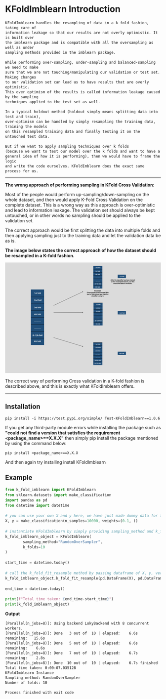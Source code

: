 # KFoldImblearn Introduction

    KFoldImblearn handles the resampling of data in a k fold fashion, taking care of
    information leakage so that our results are not overly optimistic. It is built over
    the imblearn package and is compatible with all the oversampling as well as under
    sampling methods provided in the imblearn package.

    While performing over-sampling, under-sampling and balanced-sampling we need to make
    sure that we are not touching/manipulating our validation or test set. Making changes
    to our validation set can lead us to have results that are overly optimistic.
    This over optimism of the results is called information leakage caused by the sampling
    techniques applied to the test set as well.

    In a typical holdout method (holdout simply means splitting data into test and train),
    over-optimism can be handled by simply resampling the training data, training the models
    on this resampled training data and finally testing it on the untouched test data.

    But if we want to apply sampling techniques over k folds
    (because we want to test our model over the k folds and want to have a
    general idea of how it is performing), then we would have to frame the logic
    and write the code ourselves. KFoldImblearn does the exact same process for us.
    
-----------------------------------------------

**The wrong approach of performing sampling in KFold Cross Validation:**

Most of the people would perform up-sampling/down-sampling on the whole dataset, and then would apply
K-Fold Cross Validation on the complete dataset. This is a wrong way as this approach is over-optimistic
and lead to information leakage. The validation set should always be kept untouched, or in other words no 
sampling should be applied to the validation set.

The correct approach would be first splitting the data into multiple folds and then applying sampling
just to the training data and let the validation data be as is.

**The image below states the correct approach of how the dataset should be resampled in a K-fold fashion.**

![alt text](https://github.com/anubhav562/KFoldImblearn/blob/main/docs/K_Fold_Imblearn_Banner.png?raw=True)

The correct way of performing Cross validation in a K-fold fashion is described above, and this is exactly what 
KFoldImblearn offers.

------------------------------------------------

## Installation
    
    pip install -i https://test.pypi.org/simple/ Test-KFoldImblearn==1.0.6
    
If you get any third-party module errors while installing the package such as 
**"could not find a version that satisfies the requirement <package_name>==X.X.X"**
then simply pip install the package mentioned by using the command below:

    pip install <package_name>==X.X.X
    
And then again try installing install KFoldImblearn


## Example
    
```python
from k_fold_imblearn import KFoldImblearn
from sklearn.datasets import make_classification
import pandas as pd
from datetime import datetime

# you can use your own X and y here, we have just made dummy data for the sake of example.
X, y = make_classification(n_samples=10000, weights=(0.1, ))

# instantiate KFoldImblearn by simply providing sampling_method and k_folds
k_fold_imblearn_object = KFoldImblearn(
        sampling_method="RandomOverSampler",
        k_folds=10
)

start_time = datetime.today()

# call the k_fold_fit_resample method by passing dataframe of X, y, verbose and n_jobs
k_fold_imblearn_object.k_fold_fit_resample(pd.DataFrame(X), pd.DataFrame(y), verbose=10, n_jobs=8)

end_time = datetime.today()

print(f"Total time taken: {end_time-start_time}")
print(k_fold_imblearn_object)
```

**Output**
```
[Parallel(n_jobs=8)]: Using backend LokyBackend with 8 concurrent workers.
[Parallel(n_jobs=8)]: Done   3 out of  10 | elapsed:    6.6s remaining:   15.6s
[Parallel(n_jobs=8)]: Done   5 out of  10 | elapsed:    6.6s remaining:    6.6s
[Parallel(n_jobs=8)]: Done   7 out of  10 | elapsed:    6.7s remaining:    2.8s
[Parallel(n_jobs=8)]: Done  10 out of  10 | elapsed:    6.7s finished
Total time taken: 0:00:07.035128
KFoldImblearn Instance 
Sampling method: RandomOverSampler
Number of folds: 10

Process finished with exit code 
```
